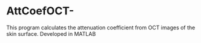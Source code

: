 # AttCoefOCT-
This program calculates the attenuation coefficient from OCT images of the skin surface. Developed in MATLAB
